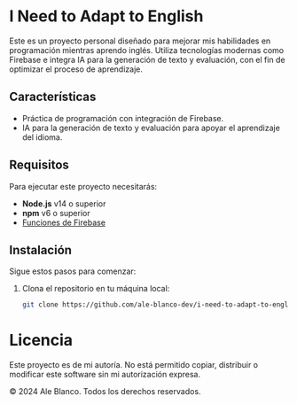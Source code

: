 # I Need to Adapt to English

Este es un proyecto personal diseñado para mejorar mis habilidades en programación mientras aprendo inglés. Utiliza tecnologías modernas como Firebase e integra IA para la generación de texto y evaluación, con el fin de optimizar el proceso de aprendizaje.

## Características

- Práctica de programación con integración de Firebase.
- IA para la generación de texto y evaluación para apoyar el aprendizaje del idioma.

## Requisitos

Para ejecutar este proyecto necesitarás:

- **Node.js** v14 o superior
- **npm** v6 o superior
- [Funciones de Firebase](https://firebase.google.com/docs/web/setup?hl=es-419)

## Instalación

Sigue estos pasos para comenzar:

1. Clona el repositorio en tu máquina local:

   ```bash
   git clone https://github.com/ale-blanco-dev/i-need-to-adapt-to-english.git

# Licencia

Este proyecto es de mi autoría. No está permitido copiar, distribuir o modificar este software sin mi autorización expresa.

© 2024 Ale Blanco. Todos los derechos reservados.
